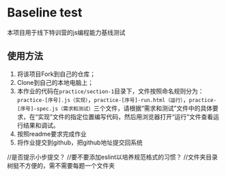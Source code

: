 # Baseline test

本项目用于线下特训营的js编程能力基线测试

## 使用方法

1. 将该项目Fork到自己的仓库；
2. Clone到自己的本地电脑上；
3. 本作业的代码在``practice/section-1``目录下，文件按照命名规则分为：``practice-[序号].js（实现）``，``practice-[序号]-run.html（运行）``，``practice-[序号]-spec.js（需求和测试）``三个文件，请根据“需求和测试”文件中的具体要求，在“实现”文件的指定位置编写代码，然后用浏览器打开“运行”文件查看运行结果和调试。
4. 按照readme要求完成作业
5. 将作业提交到github，把github地址提交回系统

//是否提示小步提交？
//要不要添加eslint以培养规范格式的习惯？
//文件夹目录树挺不方便的，需不需要每题一个文件夹

